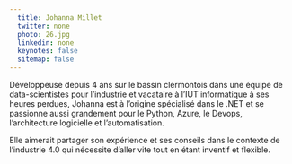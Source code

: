 ```yaml
---
  title: Johanna Millet
  twitter: none
  photo: 26.jpg
  linkedin: none
  keynotes: false
  sitemap: false
---
```

Développeuse depuis 4 ans sur le bassin clermontois dans une équipe de data-scientistes pour l’industrie et vacataire à l’IUT informatique à ses heures perdues, Johanna est à l’origine spécialisé dans le .NET et se passionne aussi grandement pour le Python, Azure, le Devops, l’architecture logicielle et l’automatisation.

Elle aimerait partager son expérience et ses conseils dans le contexte de l’industrie 4.0 qui nécessite d’aller vite tout en étant inventif et flexible.